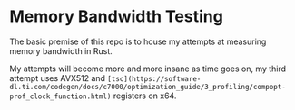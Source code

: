 # Memory Bandwidth Testing

The basic premise of this repo is to house my attempts at measuring memory bandwidth in Rust.

My attempts will become more and more insane as time goes on, my third attempt uses AVX512 and `[tsc](https://software-dl.ti.com/codegen/docs/c7000/optimization_guide/3_profiling/compopt-prof_clock_function.html)` registers on x64.
